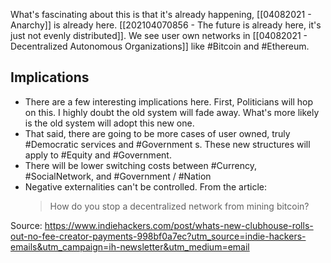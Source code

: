 What's fascinating about this is that it's already happening, [[04082021 - Anarchy]] is already here. [[202104070856 - The future is already here, it's just not evenly distributed]]. We see user own networks in [[04082021 - Decentralized Autonomous Organizations]] like #Bitcoin and #Ethereum. 

## Implications
- There are a few interesting implications here. First, Politicians will hop on this. I highly doubt the old system will fade away. What's more likely is the old system will adopt this new one. 
- That said, there are going to be more cases of user owned, truly #Democratic services and #Government s. These new structures will apply to #Equity and #Government. 
- There will be lower switching costs between #Currency, #SocialNetwork, and #Government / #Nation 
- Negative externalities can't be controlled. From the article: 
	> How do you stop a decentralized network from mining bitcoin? 

Source: https://www.indiehackers.com/post/whats-new-clubhouse-rolls-out-no-fee-creator-payments-998bf0a7ec?utm_source=indie-hackers-emails&utm_campaign=ih-newsletter&utm_medium=email